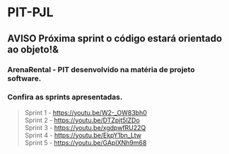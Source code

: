 # PIT-PJL
## **AVISO Próxima sprint o código estará orientado ao objeto!&**
### ArenaRental - PIT desenvolvido na matéria de projeto software.
### Confira as sprints apresentadas.
> Sprint 1 - https://youtu.be/W2-_OW83bh0 </br>
> Sprint 2 - https://youtu.be/DTZpjt5lZDo </br>
> Sprint 3 - https://youtu.be/xgdpwfRU22Q </br>
> Sprint 4 - https://youtu.be/EkpY1bn_Ltw </br>
> Sprint 5 - https://youtu.be/GApIXNh9m68
